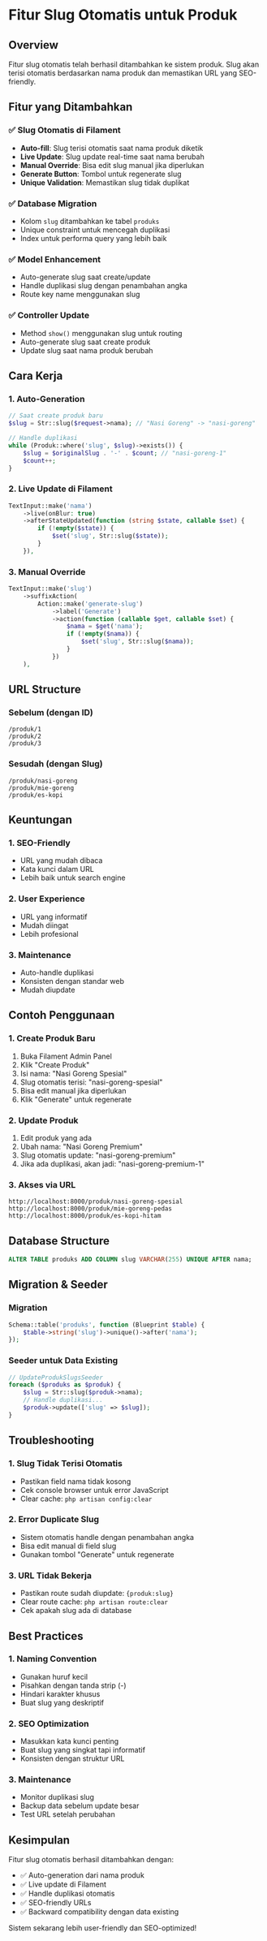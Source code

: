 # Fitur Slug Otomatis untuk Produk

## Overview

Fitur slug otomatis telah berhasil ditambahkan ke sistem produk. Slug akan terisi otomatis berdasarkan nama produk dan memastikan URL yang SEO-friendly.

## Fitur yang Ditambahkan

### ✅ **Slug Otomatis di Filament**

-   **Auto-fill**: Slug terisi otomatis saat nama produk diketik
-   **Live Update**: Slug update real-time saat nama berubah
-   **Manual Override**: Bisa edit slug manual jika diperlukan
-   **Generate Button**: Tombol untuk regenerate slug
-   **Unique Validation**: Memastikan slug tidak duplikat

### ✅ **Database Migration**

-   Kolom `slug` ditambahkan ke tabel `produks`
-   Unique constraint untuk mencegah duplikasi
-   Index untuk performa query yang lebih baik

### ✅ **Model Enhancement**

-   Auto-generate slug saat create/update
-   Handle duplikasi slug dengan penambahan angka
-   Route key name menggunakan slug

### ✅ **Controller Update**

-   Method `show()` menggunakan slug untuk routing
-   Auto-generate slug saat create produk
-   Update slug saat nama produk berubah

## Cara Kerja

### 1. **Auto-Generation**

```php
// Saat create produk baru
$slug = Str::slug($request->nama); // "Nasi Goreng" -> "nasi-goreng"

// Handle duplikasi
while (Produk::where('slug', $slug)->exists()) {
    $slug = $originalSlug . '-' . $count; // "nasi-goreng-1"
    $count++;
}
```

### 2. **Live Update di Filament**

```php
TextInput::make('nama')
    ->live(onBlur: true)
    ->afterStateUpdated(function (string $state, callable $set) {
        if (!empty($state)) {
            $set('slug', Str::slug($state));
        }
    }),
```

### 3. **Manual Override**

```php
TextInput::make('slug')
    ->suffixAction(
        Action::make('generate-slug')
            ->label('Generate')
            ->action(function (callable $get, callable $set) {
                $nama = $get('nama');
                if (!empty($nama)) {
                    $set('slug', Str::slug($nama));
                }
            })
    ),
```

## URL Structure

### Sebelum (dengan ID)

```
/produk/1
/produk/2
/produk/3
```

### Sesudah (dengan Slug)

```
/produk/nasi-goreng
/produk/mie-goreng
/produk/es-kopi
```

## Keuntungan

### 1. **SEO-Friendly**

-   URL yang mudah dibaca
-   Kata kunci dalam URL
-   Lebih baik untuk search engine

### 2. **User Experience**

-   URL yang informatif
-   Mudah diingat
-   Lebih profesional

### 3. **Maintenance**

-   Auto-handle duplikasi
-   Konsisten dengan standar web
-   Mudah diupdate

## Contoh Penggunaan

### 1. **Create Produk Baru**

1. Buka Filament Admin Panel
2. Klik "Create Produk"
3. Isi nama: "Nasi Goreng Spesial"
4. Slug otomatis terisi: "nasi-goreng-spesial"
5. Bisa edit manual jika diperlukan
6. Klik "Generate" untuk regenerate

### 2. **Update Produk**

1. Edit produk yang ada
2. Ubah nama: "Nasi Goreng Premium"
3. Slug otomatis update: "nasi-goreng-premium"
4. Jika ada duplikasi, akan jadi: "nasi-goreng-premium-1"

### 3. **Akses via URL**

```
http://localhost:8000/produk/nasi-goreng-spesial
http://localhost:8000/produk/mie-goreng-pedas
http://localhost:8000/produk/es-kopi-hitam
```

## Database Structure

```sql
ALTER TABLE produks ADD COLUMN slug VARCHAR(255) UNIQUE AFTER nama;
```

## Migration & Seeder

### Migration

```php
Schema::table('produks', function (Blueprint $table) {
    $table->string('slug')->unique()->after('nama');
});
```

### Seeder untuk Data Existing

```php
// UpdateProdukSlugsSeeder
foreach ($produks as $produk) {
    $slug = Str::slug($produk->nama);
    // Handle duplikasi...
    $produk->update(['slug' => $slug]);
}
```

## Troubleshooting

### 1. **Slug Tidak Terisi Otomatis**

-   Pastikan field nama tidak kosong
-   Cek console browser untuk error JavaScript
-   Clear cache: `php artisan config:clear`

### 2. **Error Duplicate Slug**

-   Sistem otomatis handle dengan penambahan angka
-   Bisa edit manual di field slug
-   Gunakan tombol "Generate" untuk regenerate

### 3. **URL Tidak Bekerja**

-   Pastikan route sudah diupdate: `{produk:slug}`
-   Clear route cache: `php artisan route:clear`
-   Cek apakah slug ada di database

## Best Practices

### 1. **Naming Convention**

-   Gunakan huruf kecil
-   Pisahkan dengan tanda strip (-)
-   Hindari karakter khusus
-   Buat slug yang deskriptif

### 2. **SEO Optimization**

-   Masukkan kata kunci penting
-   Buat slug yang singkat tapi informatif
-   Konsisten dengan struktur URL

### 3. **Maintenance**

-   Monitor duplikasi slug
-   Backup data sebelum update besar
-   Test URL setelah perubahan

## Kesimpulan

Fitur slug otomatis berhasil ditambahkan dengan:

-   ✅ Auto-generation dari nama produk
-   ✅ Live update di Filament
-   ✅ Handle duplikasi otomatis
-   ✅ SEO-friendly URLs
-   ✅ Backward compatibility dengan data existing

Sistem sekarang lebih user-friendly dan SEO-optimized!
